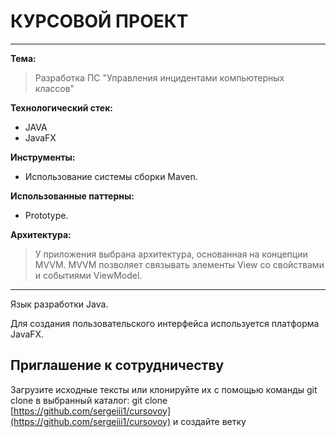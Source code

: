 # КУРСОВОЙ ПРОЕКТ

---
**Тема:**

> Разработка ПС "Управления инцидентами компьютерных классов"


**Технологический стек:**
* JAVA
* JavaFX

**Инструменты:**
* Использование системы сборки Maven.

**Использованные паттерны:**
* Prototype.

**Архитектура:**
> У приложения выбрана архитектура, основанная на концепции MVVM.
MVVM позволяет связывать элементы View со свойствами и событиями
ViewModel.

---
Язык разработки Java.

Для создания пользовательского интерфейса используется платформа JavaFX.

## Приглашение к сотрудничеству
Загрузите исходные тексты или клонируйте их с помощью команды git clone в выбранный каталог: git clone [https://github.com/sergeiii1/cursovoy](https://github.com/sergeiii1/cursovoy) и создайте ветку
